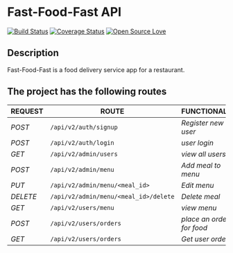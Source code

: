 # Fast-Food-Fast API
[![Build Status](https://travis-ci.org/NtaleShadik/fast-food-fast-c3.svg?branch=ft-get-orders-160787001)](https://travis-ci.org/NtaleShadik/fast-food-fast-c3)
[![Coverage Status](https://coveralls.io/repos/github/NtaleShadik/fast-food-fast-c3/badge.svg?branch=ft-get-orders-160787001)](https://coveralls.io/github/NtaleShadik/fast-food-fast-c3?branch=ft-get-orders-160787001)
[![Open Source Love](https://badges.frapsoft.com/os/v2/open-source.svg?v=103)](https://github.com/ellerbrock/open-source-badges/)
## Description
Fast-Food-Fast is a food delivery service app for a restaurant.

## The project has the following routes

| REQUEST | ROUTE | FUNCTIONALITY |
| ------- | ----- | ------------- |
| *POST* | ```/api/v2/auth/signup``` | _Register new user_|
| *POST* | ```/api/v2/auth/login``` | _user login_|
| *GET* | ```/api/v2/admin/users``` | _view all users_|
| *POST* | ```/api/v2/admin/menu``` | _Add meal to menu_
| *PUT* | ```/api/v2/admin/menu/<meal_id>``` | _Edit menu_|
| *DELETE* | ```/api/v2/admin/menu/<meal_id>/delete``` | _Delete meal_|
| *GET* | ```/api/v2/users/menu``` | _view menu_|
| *POST* | ```/api/v2/users/orders``` | _place an order for food_|
| *GET* | ```/api/v2/users/orders``` | _Get user orders_|

